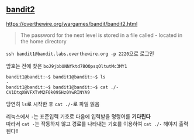 ## [bandit2](https://overthewire.org/wargames/bandit/bandit2.html)

https://overthewire.org/wargames/bandit/bandit2.html
> The password for the next level is stored in a file called - located in the home directory


``` ssh bandit1@bandit.labs.overthewire.org -p 2220 ```으로 로그인  

암호는 전에 찾은 ```boJ9jbbUNNfktd78OOpsqOltutMc3MY1```

```
bandit1@bandit:~$ bandit1@bandit:~$ ls
-
bandit1@bandit:~$ bandit1@bandit:~$ cat ./-
CV1DtqXWVFXTvM2F0k09SHz0YwRINYA9
```

당연히 ```ls```로 시작한 후 ```cat ./-```로 파일 읽음  

리눅스에서 ```-```는  표준입력 기호로 다음에 입력받을 명령어를 **기다린다**  
따라서 ```cat -```는 작동하지 않고 경로를 나타내는 기호를 이용하여 ```cat ./-``` 해야지 출력된다!!
